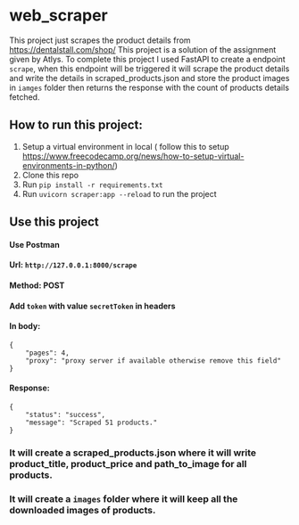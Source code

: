 # web_scraper
This project just scrapes the product details from https://dentalstall.com/shop/
This project is a solution of the assignment given by Atlys.
To complete this project I used FastAPI to create a endpoint `scrape`, when this endpoint will be triggered it will scrape the product details and write the details in scraped_products.json and store the product images in `iamges` folder then returns the response with the count of products details fetched.

## How to run this project:
1. Setup a virtual environment in local ( follow this to setup https://www.freecodecamp.org/news/how-to-setup-virtual-environments-in-python/)
2. Clone this repo
3. Run `pip install -r requirements.txt`
4. Run `uvicorn scraper:app --reload` to run the project

## Use this project
#### Use Postman 
#### Url: `http://127.0.0.1:8000/scrape`
#### Method: POST
#### Add `token` with value `secretToken` in headers
#### In body:
```
{
    "pages": 4,
    "proxy": "proxy server if available otherwise remove this field"
}
```
#### Response:
```
{
    "status": "success",
    "message": "Scraped 51 products."
}
```

### It will create a scraped_products.json where it will write product_title, product_price and path_to_image for all products.
### It will create a `images` folder where it will keep all the downloaded images of products.
